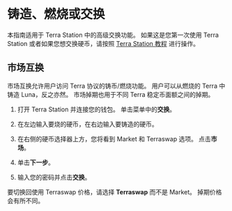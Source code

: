 # 铸造、燃烧或交换

本指南适用于 Terra Station 中的高级交换功能。 如果这是您第一次使用 Terra Station 或者如果您想交换硬币，请按照 [Terra Station 教程](/zh/Tutorials/Get-started/Terra-station-desktop.md) 进行操作。

## 市场互换

市场互换允许用户访问 Terra 协议的铸币/燃烧功能。 用户可以从燃烧的 Terra 中铸造 Luna，反之亦然。 市场掉期也用于不同 Terra 稳定币面额之间的掉期。

1. 打开 Terra Station 并连接您的钱包。 单击菜单中的**交换**。

2. 在左边输入要烧的硬币，在右边输入要铸造的硬币。

3. 在右侧的硬币选择器上方，您将看到 Market 和 Terraswap 选项。 点击**市场**。

4. 单击**下一步**。

5. 输入您的密码并点击**交换**。

要切换回使用 Terraswap 价格，请选择 **Terraswap** 而不是 Market。 掉期价格会有所不同。 